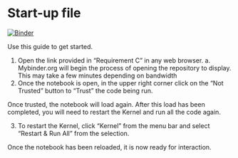 # Start-up file
 
[![Binder](https://mybinder.org/badge_logo.svg)](https://mybinder.org/v2/gh/shawnkish8/capstone.git/main?filepath=Capstone_Project.ipynb)

Use this guide to get started. 

1)	Open the link provided in “Requirement C” in any web browser. 
a.	Mybinder.org will begin the process of opening the repository to display. This may take a few minutes depending on bandwidth
2)	Once the notebook is open, in the upper right corner click on the “Not Trusted” button to “Trust” the code being run. 
 
Once trusted, the notebook will load again. After this load has been completed, you will need to restart the Kernel and run all the code again. 

3)	To restart the Kernel, click “Kernel” from the menu bar and select “Restart & Run All” from the selection.

Once the notebook has been reloaded, it is now ready for interaction.


